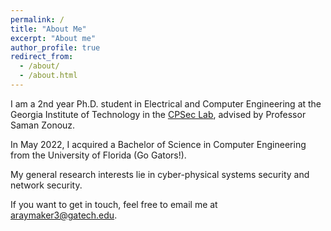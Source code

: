 ```yaml
---
permalink: /
title: "About Me"
excerpt: "About me"
author_profile: true
redirect_from: 
  - /about/
  - /about.html
---
```


I am a 2nd year Ph.D. student in Electrical and Computer Engineering at the Georgia Institute of Technology in the [CPSec Lab]([http://example.com](https://sites.gatech.edu/capcpsec/)), advised by Professor Saman Zonouz. 

In May 2022, I acquired a Bachelor of Science in Computer Engineering from the University of Florida (Go Gators!).  
  
My general research interests lie in cyber-physical systems security and network security.
  
If you want to get in touch, feel free to email me at araymaker3@gatech.edu.
